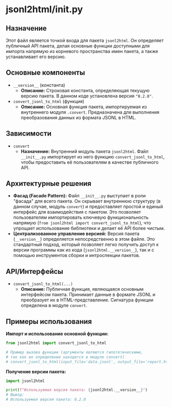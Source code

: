 # jsonl2html/__init__.py

## Назначение

Этот файл является точкой входа для пакета `jsonl2html`. Он определяет публичный API пакета, делая основные функции доступными для импорта напрямую из корневого пространства имен пакета, а также устанавливает его версию.

## Основные компоненты

*   `__version__` (константа)
    *   **Описание:** Строковая константа, определяющая текущую версию пакета. В данном коде установлена версия `"0.2.0"`.
*   `convert_jsonl_to_html` (функция)
    *   **Описание:** Основная функция пакета, импортируемая из внутреннего модуля `.convert`. Предназначена для выполнения преобразования данных из формата JSONL в HTML.

## Зависимости

*   `convert`
    *   **Назначение:** Внутренний модуль пакета `jsonl2html`. Файл `__init__.py` импортирует из него функцию `convert_jsonl_to_html`, чтобы предоставить её пользователям в качестве публичного API.

## Архитектурные решения

*   **Фасад (Facade Pattern):** Файл `__init__.py` выступает в роли "фасада" для всего пакета. Он скрывает внутреннюю структуру (в данном случае, модуль `convert`) и предоставляет простой и единый интерфейс для взаимодействия с пакетом. Это позволяет пользователям импортировать ключевую функциональность напрямую (`from jsonl2html import convert_jsonl_to_html`), что упрощает использование библиотеки и делает её API более чистым.
*   **Централизованное управление версией:** Версия пакета (`__version__`) определяется непосредственно в этом файле. Это стандартный подход, который позволяет легко получить доступ к версии программы как из кода (`jsonl2html.__version__`), так и с помощью инструментов сборки и интроспекции пакетов.

## API/Интерфейсы

*   `convert_jsonl_to_html(...)`
    *   **Описание:** Публичная функция, являющаяся основным интерфейсом пакета. Принимает данные в формате JSONL и преобразует их в HTML-представление. Сигнатура функции определена в модуле `convert`.

## Примеры использования

**Импорт и использование основной функции:**
```python
from jsonl2html import convert_jsonl_to_html

# Пример вызова функции (аргументы являются гипотетическими,
# так как их определение находится в модуле convert)
# convert_jsonl_to_html(input_file='data.jsonl', output_file='report.html')
```

**Получение версии пакета:**
```python
import jsonl2html

print(f"Используемая версия пакета: {jsonl2html.__version__}")
# Вывод:
# Используемая версия пакета: 0.2.0
```